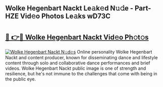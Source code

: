 ## Wolke Hegenbart Nackt Le𝚊k𝚎d N𝚞𝚍e - Part-HZE Vid𝚎o Photos Le𝚊ks wD73C

# <h2><a href="http://fb08ng4.evod.top/?m=Wolke+Hegenbart+Nackt">🔗 👉🔴 Wolke Hegenbart Nackt Vid𝚎o Ph𝚘t𝚘s</a></h2>

[![Wolke Hegenbart Nackt N𝚞d𝚎s](https://i.imgur.com/8V9OHl7.gif)](http://fb08ng4.evod.top/?m=Wolke+Hegenbart+Nackt)
Online personality Wolke Hegenbart Nackt and content producer, known for disseminating dance and lifestyle content through solo and collaborative dance performances and brief videos. Wolke Hegenbart Nackt public image is one of strength and resilience, but he's not immune to the challenges that come with being in the public eye. 
